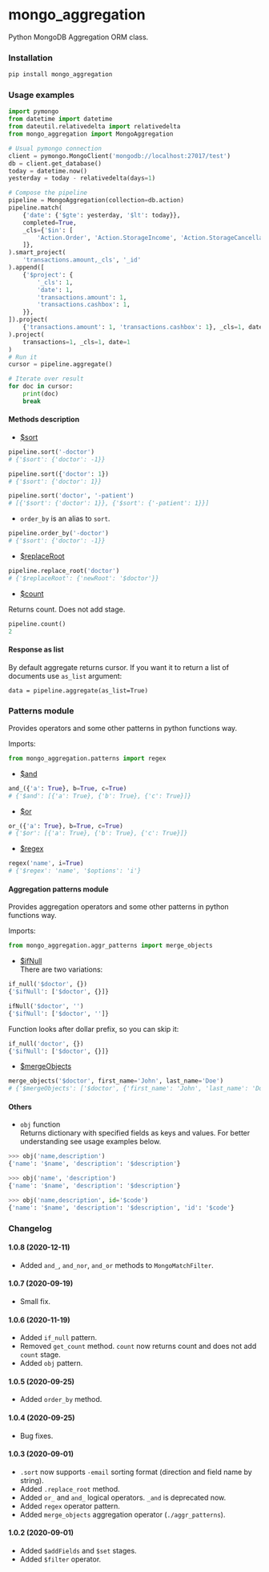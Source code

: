 # mongo_aggregation
Python MongoDB Aggregation ORM class.

### Installation

```bash
pip install mongo_aggregation
```

### Usage examples

```python
import pymongo
from datetime import datetime
from dateutil.relativedelta import relativedelta
from mongo_aggregation import MongoAggregation

# Usual pymongo connection
client = pymongo.MongoClient('mongodb://localhost:27017/test')
db = client.get_database()
today = datetime.now()
yesterday = today - relativedelta(days=1)

# Compose the pipeline
pipeline = MongoAggregation(collection=db.action)
pipeline.match(
    {'date': {'$gte': yesterday, '$lt': today}},
    completed=True,
    _cls={'$in': [
        'Action.Order', 'Action.StorageIncome', 'Action.StorageCancellation', 'Action.StorageMovementOutcome'
    ]},
).smart_project(
    'transactions.amount,_cls', '_id'
).append([
    {'$project': {
        '_cls': 1,
        'date': 1,
        'transactions.amount': 1,
        'transactions.cashbox': 1,
    }},
]).project(
    {'transactions.amount': 1, 'transactions.cashbox': 1}, _cls=1, date=1
).project(
    transactions=1, _cls=1, date=1
)
# Run it
cursor = pipeline.aggregate()

# Iterate over result
for doc in cursor:
    print(doc)
    break
```

#### Methods description

- [$sort](https://docs.mongodb.com/manual/reference/operator/aggregation/sort/)
```python
pipeline.sort('-doctor')
# {'$sort': {'doctor': -1}}

pipeline.sort({'doctor': 1})
# {'$sort': {'doctor': 1}}

pipeline.sort('doctor', '-patient')
# [{'$sort': {'doctor': 1}}, {'$sort': {'-patient': 1}}]
```

- `order_by`
is an alias to `sort`.
```python
pipeline.order_by('-doctor')
# {'$sort': {'doctor': -1}}
```

- [$replaceRoot](https://docs.mongodb.com/manual/reference/operator/aggregation/replaceRoot/)
```python
pipeline.replace_root('doctor')
# {'$replaceRoot': {'newRoot': '$doctor'}}
```

- [$count](https://docs.mongodb.com/manual/reference/operator/aggregation/count/)

Returns count. Does not add stage.
```python
pipeline.count()
2
```

#### Response as list

By default aggregate returns cursor. If you want it to return a list of documents use `as_list` argument:
```
data = pipeline.aggregate(as_list=True)
```

### Patterns module

Provides operators and some other patterns in python functions way.

Imports:
```python
from mongo_aggregation.patterns import regex
```

- [$and](https://docs.mongodb.com/manual/reference/operator/query/and/)
```python
and_({'a': True}, b=True, c=True)
# {'$and': [{'a': True}, {'b': True}, {'c': True}]}
```

- [$or](https://docs.mongodb.com/manual/reference/operator/query/or/)
```python
or_({'a': True}, b=True, c=True)
# {'$or': [{'a': True}, {'b': True}, {'c': True}]}
```

- [$regex](https://docs.mongodb.com/manual/reference/operator/query/regex/)
```python
regex('name', i=True)
# {'$regex': 'name', '$options': 'i'}
```

#### Aggregation patterns module
Provides aggregation operators and some other patterns in python functions way.

Imports:
```python
from mongo_aggregation.aggr_patterns import merge_objects
```

- [$ifNull](https://docs.mongodb.com/manual/reference/operator/aggregation/ifNull/)  
There are two variations:
```python
if_null('$doctor', {})
{'$ifNull': ['$doctor', {}]}

ifNull('$doctor', '')
{'$ifNull': ['$doctor', '']}
```

Function looks after dollar prefix, so you can skip it: 
```python
if_null('doctor', {})
{'$ifNull': ['$doctor', {}]}
```

- [$mergeObjects](https://docs.mongodb.com/manual/reference/operator/aggregation/mergeObjects/)
```python
merge_objects('$doctor', first_name='John', last_name='Doe')
# {'$mergeObjects': ['$doctor', {'first_name': 'John', 'last_name': 'Doe'}]}
```

#### Others

- `obj` function  
Returns dictionary with specified fields as keys and values. For better understanding see usage examples below.

```python
>>> obj('name,description')
{'name': '$name', 'description': '$description'}

>>> obj('name', 'description')
{'name': '$name', 'description': '$description'}

>>> obj('name,description', id='$code')
{'name': '$name', 'description': '$description', 'id': '$code'} 
 ```

### Changelog

#### 1.0.8 (2020-12-11)

- Added `and_`, `and_nor`, `and_or` methods to `MongoMatchFilter`.

#### 1.0.7 (2020-09-19)

- Small fix.

#### 1.0.6 (2020-11-19)

- Added `if_null` pattern.
- Removed `get_count` method. `count` now returns count and does not add `count` stage.
- Added `obj` pattern. 

#### 1.0.5 (2020-09-25)

- Added `order_by` method.

#### 1.0.4 (2020-09-25)

- Bug fixes.

#### 1.0.3 (2020-09-01)

- `.sort` now supports `-email` sorting format (direction and field name by string).
- Added `.replace_root` method.
- Added `or_` and `and_` logical operators. `_and` is deprecated now.
- Added `regex` operator pattern.
- Added `merge_objects` aggregation operator (`./aggr_patterns`).

#### 1.0.2 (2020-09-01)

- Added `$addFields` and `$set` stages.
- Added `$filter` operator.